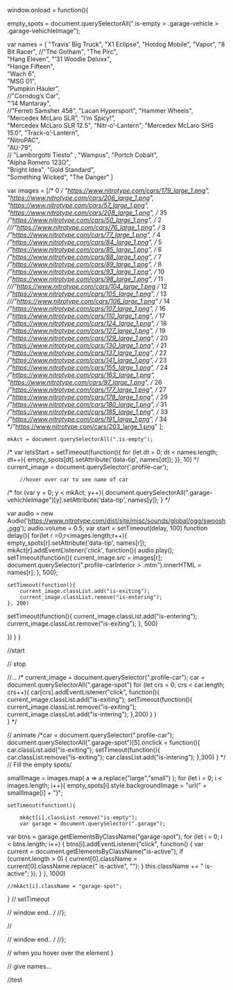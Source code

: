 

window.onload = function(){

 empty_spots = document.querySelectorAll(".is-empty > .garage-vehicle > .garage-vehichleImage");


var names = [	"Travis’ Big Truck",
				"X1 Eclipse",
				"Hotdog Mobile",
			  "Vapor",
			  "8 Bit Racer",
			 //"The Gotham", 
             "The Pirc", 		 
             "Hang Eleven",	
             "‘31 Woodie Deluxx",  
             "Hange Fifteen",		
             "Wach 6", 		 
             "MSG 01",			 
             "Pumpkin Hauler", 	
             //"Corndog’s Car", 	
             "‘14 Mantaray", 		
             //"Ferreti Samsher 458",
             "Lacan Hypersport",
             "Hammer Wheels",
             "Mercedex McLaro SLR", 
             "I’m Spicy!", 	
             "Mercedex McLaro SLR 12.5", 
             "Nitr-o’-Lantern",	
             "Mercedex McLaro SHS 15.0",
             "Track-o’-Lantern",		
             "NitroPAC", 		
             "AU-79",			
            // "Lamborgotti Tiesto" ,
             "Wampus", 
             "Portch Cobalt",	
             "Alpha Romero 123Ω",	
             "Bright Idea",	
             "Gold Standard",		
             "Something Wicked",
             "The Danger"
        ]
        

var images = [/* 0 */ "https://www.nitrotype.com/cars/179_large_1.png",
					"https://www.nitrotype.com/cars/206_large_1.png",
					"https://www.nitrotype.com/cars/57_large_1.png",
					"https://www.nitrotype.com/cars/208_large_1.png",
			  /* 35 */"https://www.nitrotype.com/cars/50_large_1.png",
              /* 2 *///"https://www.nitrotype.com/cars/76_large_1.png",
              /* 3 */"https://www.nitrotype.com/cars/77_large_1.png",
              /* 4 */"https://www.nitrotype.com/cars/84_large_1.png",
              /* 5 */"https://www.nitrotype.com/cars/85_large_1.png",
              /* 6 */"https://www.nitrotype.com/cars/88_large_1.png",
              /* 7 */"https://www.nitrotype.com/cars/89_large_1.png",
              /* 8 */"https://www.nitrotype.com/cars/93_large_1.png",
              /* 10 */"https://www.nitrotype.com/cars/98_large_1.png",
              /* 11 *///"https://www.nitrotype.com/cars/104_large_1.png
              /* 12 */"https://www.nitrotype.com/cars/105_large_1.png",
              /* 13 *///"https://www.nitrotype.com/cars/106_large_1.png"
              /* 14 */"https://www.nitrotype.com/cars/107_large_1.png",
              /* 16 */"https://www.nitrotype.com/cars/110_large_1.png",
              /* 17 */"https://www.nitrotype.com/cars/124_large_1.png",
              /* 18 */"https://www.nitrotype.com/cars/127_large_1.png",
              /* 19 */"https://www.nitrotype.com/cars/129_large_1.png",
              /* 20 */"https://www.nitrotype.com/cars/130_large_1.png",
              /* 21 */"https://www.nitrotype.com/cars/137_large_1.png",
              /* 22 */"https://www.nitrotype.com/cars/141_large_1.png",
              /* 23 */"https://www.nitrotype.com/cars/155_large_1.png",
              /* 24 */"https://www.nitrotype.com/cars/163_large_1.png",
            		 "https://www.nitrotype.com/cars/97_large_1.png",
              /* 26 */"https://www.nitrotype.com/cars/177_large_1.png",
              /* 27 */"https://www.nitrotype.com/cars/178_large_1.png",
              /* 29 */"https://www.nitrotype.com/cars/180_large_1.png",
              /* 31 */"https://www.nitrotype.com/cars/185_large_1.png",
              /* 33 */"https://www.nitrotype.com/cars/191_large_1.png",
              /* 34 */"https://www.nitrotype.com/cars/203_large_1.png"
              ];
              
                  
    mkAct = document.querySelectorAll(".is-empty");
    
/*      var letsStart = setTimeout(function(){
for (let dt = 0; dt < names.length; dt++){
empty_spots[dt].setAttribute('data-tip', names[dt]);
}}, 10)
*/
 current_image = document.querySelector('.profile-car');

        //hover over car to see name of car
 /* for (var y = 0; y < mkAct; y++){
  document.querySelectorAll(".garage-vehichleImage")[y].setAttribute('data-tip', names[y]);
 }
 */
 
 var audio = new Audio('https://www.nitrotype.com/dist/site/misc/sounds/global/ogg/swoosh.ogg');
	 audio.volume = 0.5;
 var start = setTimeout(delay, 100)
 function delay(){
for(let r =0;r<images.length;r++){
	empty_spots[r].setAttribute('data-tip', names[r]);
	mkAct[r].addEventListener('click', function(){
			audio.play();
		setTimeout(function(){
	current_image.src = images[r];
	document.querySelector(".profile-carInterior > .mtm").innerHTML = names[r]; 
		}, 500);

	setTimeout(function(){
		current_image.classList.add("is-exiting");
		current_image.classList.remove("is-entering");
	}, 200)
setTimeout(function(){
		current_image.classList.add("is-entering");
		current_image.classList.remove("is-exiting");
}, 500) 

})
} 
}


//start

// stop

//...
/*
current_image = document.querySelector(".profile-car");
car = document.querySelectorAll(".garage-spot")
for (let crs = 0; crs < car.length; crs++){
car[crs].addEventListener("click", function(){
		current_image.classList.add("is-exiting");
setTimeout(function(){
		current_image.classList.remove("is-exiting");
		current_image.classList.add("is-intering");
},200) }
	)  
}
*/	
	
 // animate
 /*car = document.querySelector(".profile-car");
document.querySelectorAll(".garage-spot")[5].onclick = function(){
		car.classList.add("is-exiting");
setTimeout(function(){
		car.classList.remove("is-exiting");
		car.classList.add("is-intering");
},300)
}
*/
 // Fill the empty spots/
 
smallImage = images.map( a => a.replace("large","small") );
for (let i = 0; i < images.length; i++){
	empty_spots[i].style.backgroundImage = "url(" + smallImage[i] + ")";
	
	setTimeout(function(){
		
		mkAct[i].classList.remove("is-empty");
		var garage = document.querySelector(".garage");
var btns = garage.getElementsByClassName("garage-spot");
for (let i = 0; i < btns.length; i++) {
  btns[i].addEventListener("click", function() {
  var current = document.getElementsByClassName("is-active");
  if (current.length > 0) { 
    current[0].className = current[0].className.replace(" is-active", "");
  }
  this.className += " is-active";
  });
}
	}, 1000)
	
	//mkAct[i].className = "garage-spot";	
}
// setTimeout


// window end.. /
//};


//

// window end.. /
//};

// when you hover over the element
}

   // give names...

//test



      


      
